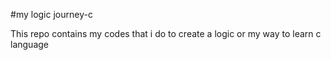 #<h>my logic journey-c</h>
<p>This repo contains my codes that i do to create a logic or my way to learn c language</p>
